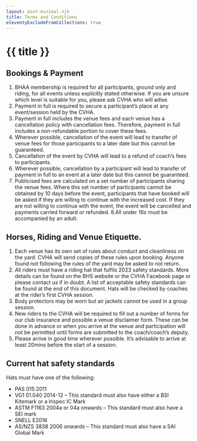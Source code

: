 ```yaml
--- 
layout: post-minimal.njk
title: Terms and Conditions
eleventyExcludeFromCollections: true
---
```


# {{ title }}

## Bookings & Payment
1. BHAA membership is required for all participants, ground only and riding, for all events unless explicitly stated otherwise. If you are unsure which level is suitable for you, please ask CVHA who will adise.
2. Payment in full is required to secure a participant’s place at any event/session held by the CVHA.
3. Payment in full includes the venue fees and each venue has a cancellation policy with cancellation fees. Therefore, payment in full includes a non-refundable portion to cover these fees.
4. Wherever possible, cancellation of the event will lead to transfer of venue fees for those participants to a later date but this cannot be guaranteed.
5. Cancellation of the event by CVHA will lead to a refund of coach’s fees to participants.
6. Wherever possible, cancellation by a participant will lead to transfer of payment in full to an event at a later date but this cannot be guaranteed.
7. Publicised fees are calculated on a set number of participants sharing the venue fees. Where this set number of participants cannot be obtained by 10 days before the event, participants that have booked will be asked if they are willing to continue with the increased cost. If they are not willing to continue with the event, the event will be cancelled and payments carried forward or refunded.
8.All under 16s must be accompanied by an adult.
 
## Horses, Riding and Venue Etiquette.
 
1. Each venue has its own set of rules about conduct and cleanliness on the yard. CVHA will send copies of these rules upon booking. Anyone found not following the rules of the yard may be asked to not return.
2. All riders must have a riding hat that fulfils 2023 safety standards. More details can be found on the BHS website or the CVHA Facebook page or please contact us if in doubt. A list of acceptable safety standards can be found at the end of this document. Hats will be checked by coaches at the rider’s first CVHA session.
3. Body protectors may be worn but air jackets cannot be used in a group session.
4. New riders to the CVHA will be required to fill out a number of forms for our club insurance and possible a venue disclaimer form. These can be done in advance or when you arrive at the venue and participation will not be permitted until forms are submitted to the coach/coach’s deputy.
5. Please arrive in good time wherever possible. It’s advisable to arrive at least 20mins before the start of a session.
 
 
## Current hat safety standards

Hats must have one of the following:
 
- PAS 015:2011
- VG1 01.040 2014-12 – This standard must also have either a BSI Kitemark or a Inspec IC Mark
- ASTM F1163 2004a or 04a onwards – This standard must also have a SEI mark
- SNELL E2016
- AS/NZS 3838 2006 onwards – This standard must also have a SAI Global Mark